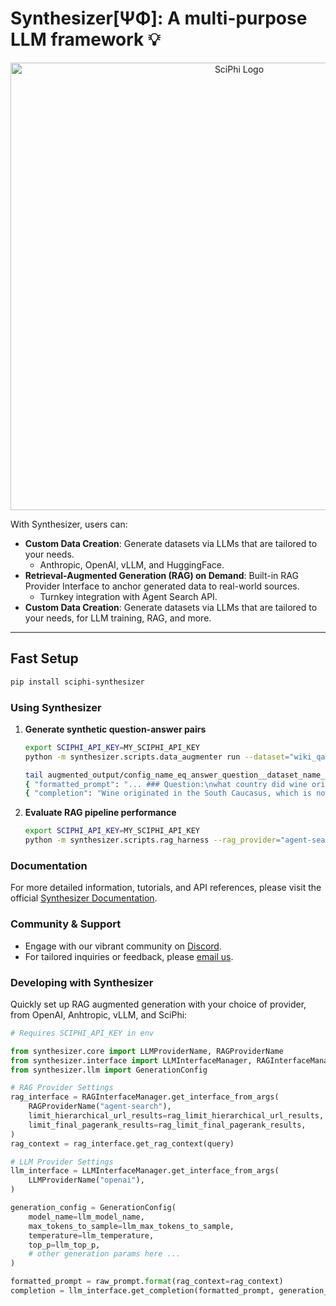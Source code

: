 # Synthesizer[ΨΦ]: A multi-purpose LLM framework 💡

<p align="center">
<img width="716" alt="SciPhi Logo" src="https://github.com/emrgnt-cmplxty/sciphi/assets/68796651/195367d8-54fd-4281-ace0-87ea8523f982">
</p>

With Synthesizer, users can:

- **Custom Data Creation**: Generate datasets via LLMs that are tailored to your needs.
   - Anthropic, OpenAI, vLLM, and HuggingFace.
- **Retrieval-Augmented Generation (RAG) on Demand**: Built-in RAG Provider Interface to anchor generated data to real-world sources. 
   - Turnkey integration with Agent Search API. 
- **Custom Data Creation**: Generate datasets via LLMs that are tailored to your needs, for LLM training, RAG, and more.

---

## Fast Setup

```bash
pip install sciphi-synthesizer
```

### Using Synthesizer

1. **Generate synthetic question-answer pairs**

   ```bash
   export SCIPHI_API_KEY=MY_SCIPHI_API_KEY
   python -m synthesizer.scripts.data_augmenter run --dataset="wiki_qa"
   ```

   ```bash
   tail augmented_output/config_name_eq_answer_question__dataset_name_eq_wiki_qa.jsonl
   { "formatted_prompt": "... ### Question:\nwhat country did wine originate in\n\n### Input:\n1. URL: https://en.wikipedia.org/wiki/History%20of%20wine (Score: 0.85)\nTitle:History of wine....",
   { "completion": "Wine originated in the South Caucasus, which is now part of modern-day Armenia ..."
   ```

2. **Evaluate RAG pipeline performance**

   ```bash
   export SCIPHI_API_KEY=MY_SCIPHI_API_KEY
   python -m synthesizer.scripts.rag_harness --rag_provider="agent-search" --llm_provider_name="sciphi" --n_samples=25
   ```

### Documentation

For more detailed information, tutorials, and API references, please visit the official [Synthesizer Documentation](https://sciphi.readthedocs.io/en/latest/).

### Community & Support

- Engage with our vibrant community on [Discord](https://discord.gg/j9GxfbxqAe).
- For tailored inquiries or feedback, please [email us](mailto:owen@sciphi.ai).

### Developing with Synthesizer

Quickly set up RAG augmented generation with your choice of provider, from OpenAI, Anhtropic, vLLM, and SciPhi:

```python
# Requires SCIPHI_API_KEY in env

from synthesizer.core import LLMProviderName, RAGProviderName
from synthesizer.interface import LLMInterfaceManager, RAGInterfaceManager
from synthesizer.llm import GenerationConfig

# RAG Provider Settings
rag_interface = RAGInterfaceManager.get_interface_from_args(
    RAGProviderName("agent-search"),
    limit_hierarchical_url_results=rag_limit_hierarchical_url_results,
    limit_final_pagerank_results=rag_limit_final_pagerank_results,
)
rag_context = rag_interface.get_rag_context(query)

# LLM Provider Settings
llm_interface = LLMInterfaceManager.get_interface_from_args(
    LLMProviderName("openai"),
)

generation_config = GenerationConfig(
    model_name=llm_model_name,
    max_tokens_to_sample=llm_max_tokens_to_sample,
    temperature=llm_temperature,
    top_p=llm_top_p,
    # other generation params here ...
)

formatted_prompt = raw_prompt.format(rag_context=rag_context)
completion = llm_interface.get_completion(formatted_prompt, generation_config)
```